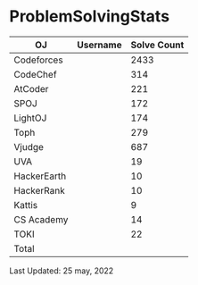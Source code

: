# ProblemSolvingStats


| OJ | Username | Solve Count |
| -- | -------- | ----------- |
| Codeforces | [](https://codeforces.com/profile/) | 2433 |
| CodeChef | [](https://www.codechef.com/users/) | 314 |
| AtCoder | [](https://atcoder.jp/users/) | 221 |
| SPOJ | [](https://www.spoj.com/users/) | 172 | 
| LightOJ | [](https://lightoj.com/user/) | 174 | 
| Toph | [](https://toph.co/u/) | 279 |
| Vjudge | [](https://vjudge.net/user/) | 687 |
| UVA | [](https://onlinejudge.org/) | 19 |
| HackerEarth | [](https://www.hackerearth.com/) | 10 |
| HackerRank | [](https://www.hackerrank.com/) | 10 |
| Kattis | [](https://open.kattis.com/users/) | 9 |
| CS Academy | [](https://csacademy.com/user) | 14 |
| TOKI | [](https://tlx.toki.id/profiles) | 22 |
| Total | |  |

Last Updated: 25 may, 2022

